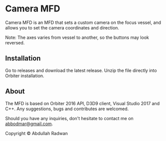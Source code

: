 # Camera MFD
Camera MFD is an MFD that sets a custom camera on the focus vessel, and allows you to set the camera coordinates and direction.

Note: The axes varies from vessel to another, so the buttons may look reversed.

## Installation
Go to releases and download the latest release. Unzip the file directly into Orbiter installation.

## About
The MFD is based on Orbiter 2016 API, D3D9 client, Visual Studio 2017 and C++. Any suggestions, bugs and contributes are welcomed.

Should you have any inquiries, don't hesitate to contact me on [abbodmar@gmail.com](mailto:abbodmar@gmail.com?subject=Camera%20MFD).

Copyright © Abdullah Radwan